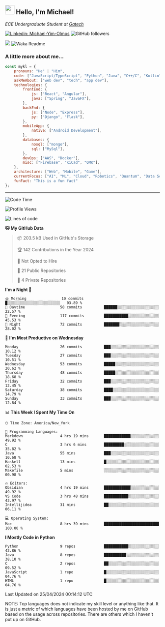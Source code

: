 <h2><img src="https://emojis.slackmojis.com/emojis/images/1531849430/4246/blob-sunglasses.gif?1531849430" width="30"/> Hello, I'm Michael!</h2>
<p><em>ECE Undergraduate Student at <a href="https://www.gatech.edu/">Gatech</em></p>

[![Linkedin: Michael-Yim-Olmos](https://img.shields.io/badge/-mykl-blue?style=flat-square&logo=Linkedin&logoColor=white&link=https://www.linkedin.com/in/michael-yim-olmos/)](https://www.linkedin.com/in/michael-yim-olmos/)
![GitHub followers](https://img.shields.io/github/followers/MyKl-Y?label=Follow&style=social)
<!--[![website](https://img.shields.io/badge/Website-46a2f1.svg?&style=flat-square&logo=Google-Chrome&logoColor=white&link=https://anmolsingh.me/)](https://anmolsingh.me/)-->
![](https://visitor-badge.glitch.me/badge?page_id=anmol098.anmol098)
![Waka Readme](https://github.com/anmol098/anmol098/workflows/Waka%20Readme/badge.svg)

<!--👇 Hit in your console or terminal to connect with me.

```bash
npx anmol
```
**👆 This command line tool can be found at [npx anmol](https://github.com/anmol098/npx_card)**-->

### A little more about me...  

```javascript
const mykl = {
    pronouns: "He" | "Him",
    code: ["JavaScript/TypeScript", "Python", "Java", "C++/C", "Kotlin"],
    askMeAbout: ["web dev", "tech", "app dev"],
    technologies: {
        frontEnd: {
            js: ["React", "Angular"],
            java: ["Spring", "JavaFX"],
        },
        backEnd: {
            js: ["Node", "Express"],
            py: ["Django", "Flask"],
        },
        mobileApp: {
            native: ["Android Development"],
        },
        databases: {
            nosql: ["mongo"],
            sql: ["MySql"],
        },
        devOps: ["AWS", "Docker"],
        misc: ["Firebase", "KiCad", "QMK"],
    },
    architecture: ["Web", "Mobile", "Game"],
    currentFocus: ["AI", "ML", "Cloud", "Robotics", "Quantum", "Data Science"],
    funFact: "This is a fun fact"
};
```

---
<!--START_SECTION:waka-->
![Code Time](http://img.shields.io/badge/Code%20Time-74%20hrs%2055%20mins-blue)

![Profile Views](http://img.shields.io/badge/Profile%20Views-0-blue)

![Lines of code](https://img.shields.io/badge/From%20Hello%20World%20I%27ve%20Written-2.3%20million%20lines%20of%20code-blue)

**🐱 My GitHub Data** 

> 📦 203.5 kB Used in GitHub's Storage 
 > 
> 🏆 142 Contributions in the Year 2024
 > 
> 🚫 Not Opted to Hire
 > 
> 📜 21 Public Repositories 
 > 
> 🔑 4 Private Repositories 
 > 
**I'm a Night 🦉** 

```text
🌞 Morning                10 commits          █░░░░░░░░░░░░░░░░░░░░░░░░   03.89 % 
🌆 Daytime                58 commits          ██████░░░░░░░░░░░░░░░░░░░   22.57 % 
🌃 Evening                117 commits         ███████████░░░░░░░░░░░░░░   45.53 % 
🌙 Night                  72 commits          ███████░░░░░░░░░░░░░░░░░░   28.02 % 
```
📅 **I'm Most Productive on Wednesday** 

```text
Monday                   26 commits          ███░░░░░░░░░░░░░░░░░░░░░░   10.12 % 
Tuesday                  27 commits          ███░░░░░░░░░░░░░░░░░░░░░░   10.51 % 
Wednesday                53 commits          █████░░░░░░░░░░░░░░░░░░░░   20.62 % 
Thursday                 48 commits          █████░░░░░░░░░░░░░░░░░░░░   18.68 % 
Friday                   32 commits          ███░░░░░░░░░░░░░░░░░░░░░░   12.45 % 
Saturday                 38 commits          ████░░░░░░░░░░░░░░░░░░░░░   14.79 % 
Sunday                   33 commits          ███░░░░░░░░░░░░░░░░░░░░░░   12.84 % 
```


📊 **This Week I Spent My Time On** 

```text
🕑︎ Time Zone: America/New_York

💬 Programming Languages: 
Markdown                 4 hrs 19 mins       ████████████░░░░░░░░░░░░░   49.92 % 
C                        3 hrs 6 mins        █████████░░░░░░░░░░░░░░░░   35.82 % 
Java                     55 mins             ███░░░░░░░░░░░░░░░░░░░░░░   10.68 % 
Haskell                  13 mins             █░░░░░░░░░░░░░░░░░░░░░░░░   02.53 % 
Makefile                 5 mins              ░░░░░░░░░░░░░░░░░░░░░░░░░   00.98 % 

🔥 Editors: 
Obsidian                 4 hrs 19 mins       ████████████░░░░░░░░░░░░░   49.92 % 
VS Code                  3 hrs 48 mins       ███████████░░░░░░░░░░░░░░   43.97 % 
Intellijidea             31 mins             ██░░░░░░░░░░░░░░░░░░░░░░░   06.11 % 

💻 Operating System: 
Mac                      8 hrs 39 mins       █████████████████████████   100.00 % 
```

**I Mostly Code in Python** 

```text
Python                   9 repos             ███████████░░░░░░░░░░░░░░   42.86 % 
Java                     8 repos             ██████████░░░░░░░░░░░░░░░   38.10 % 
C                        2 repos             ██░░░░░░░░░░░░░░░░░░░░░░░   09.52 % 
JavaScript               1 repo              █░░░░░░░░░░░░░░░░░░░░░░░░   04.76 % 
HTML                     1 repo              █░░░░░░░░░░░░░░░░░░░░░░░░   04.76 % 
```




 Last Updated on 25/04/2024 00:14:12 UTC
<!--END_SECTION:waka-->

NOTE: Top languages does not indicate my skill level or anything like that. It is just a metric of which languages have been hosted by me on GitHub based on the usage across repositories. There are others which I haven't put up on GitHub.
